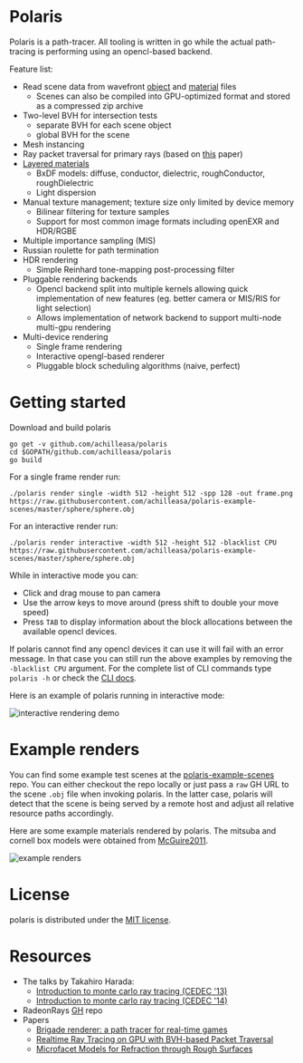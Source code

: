 # Polaris 

Polaris is a path-tracer. All tooling is written in go while the 
actual path-tracing is performing using an opencl-based backend.

Feature list:
- Read scene data from wavefront [object](docs/scene.md) and [material](docs/materials.md) files
	- Scenes can also be compiled into GPU-optimized format and stored as a compressed zip archive
- Two-level BVH for intersection tests
	- separate BVH for each scene object
	- global BVH for the scene
- Mesh instancing
- Ray packet traversal for primary rays (based on [this](https://graphics.cg.uni-saarland.de/fileadmin/cguds/papers/2007/guenther_07_BVHonGPU/Guenter_et_al._-_Realtime_Ray_Tracing_on_GPU_with_BVH-based_Packet_Traversal.pdf) paper)
- [Layered materials](docs/materials.md)
 	- BxDF models: diffuse, conductor, dielectric, roughConductor, roughDielectric
	- Light dispersion
- Manual texture management; texture size only limited by device memory
	- Bilinear filtering for texture samples
	- Support for most common image formats including openEXR and HDR/RGBE
- Multiple importance sampling (MIS)
- Russian roulette for path termination
- HDR rendering
	- Simple Reinhard tone-mapping post-processing filter
- Pluggable rendering backends
	- Opencl backend split into multiple kernels allowing quick implementation of new features (eg. better camera or MIS/RIS for light selection)
	- Allows implementation of network backend to support multi-node multi-gpu rendering
- Multi-device rendering 
	- Single frame rendering 
	- Interactive opengl-based renderer
	- Pluggable block scheduling algorithms (naive, perfect)

# Getting started

Download and build polaris
```
go get -v github.com/achilleasa/polaris
cd $GOPATH/github.com/achilleasa/polaris
go build
```

For a single frame render run:
```
./polaris render single -width 512 -height 512 -spp 128 -out frame.png https://raw.githubusercontent.com/achilleasa/polaris-example-scenes/master/sphere/sphere.obj
```

For an interactive render run:
```
./polaris render interactive -width 512 -height 512 -blacklist CPU https://raw.githubusercontent.com/achilleasa/polaris-example-scenes/master/sphere/sphere.obj
```

While in interactive mode you can:
- Click and drag mouse to pan camera 
- Use the arrow keys to move around (press shift to double your move speed)
- Press `TAB` to display information about the block allocations between the available opencl devices.

If polaris cannot find any opencl devices it can use it will fail with an error
message. In that case you can still run the above examples by removing the `-blacklist CPU` argument.
For the complete list of CLI commands type `polaris -h` or  check the [CLI docs](docs/cli.md).

Here is an example of polaris running in interactive mode:

![interactive rendering demo](docs/img/polaris-interactive-rendering.gif)

# Example renders

You can find some example test scenes at the [polaris-example-scenes](https://github.com/achilleasa/polaris-example-scenes)
repo. You can either checkout the repo locally or just pass a `raw` GH URL to the 
scene `.obj` file when invoking polaris. In the latter case, polaris will detect 
that the scene is being served by a remote host and adjust all relative resource 
paths accordingly.

Here are some example materials rendered by polaris. The mitsuba and cornell box 
models were obtained from [McGuire2011](http://graphics.cs.williams.edu/data/meshes.xml).

![example renders](docs/img/montage.jpg)

# License

polaris is distributed under the [MIT license](LICENCE).

# Resources

- The talks by Takahiro Harada:
	- [Introduction to monte carlo ray tracing (CEDEC '13)](http://www.slideshare.net/takahiroharada/introduction-to-monte-carlo-ray-tracing-cedec2013)
	- [Introduction to monte carlo ray tracing (CEDEC '14)](http://www.slideshare.net/takahiroharada/introduction-to-monte-carlo-ray-tracing-opencl-implementation-cedec-2014)
- RadeonRays [GH](https://github.com/GPUOpen-LibrariesAndSDKs/RadeonRays_SDK) repo
- Papers
	- [Brigade renderer: a path tracer for real-time games](https://www.hindawi.com/journals/ijcgt/2013/578269/)
	- [Realtime Ray Tracing on GPU with BVH-based Packet Traversal](https://graphics.cg.uni-saarland.de/fileadmin/cguds/papers/2007/guenther_07_BVHonGPU/Guenter_et_al._-_Realtime_Ray_Tracing_on_GPU_with_BVH-based_Packet_Traversal.pdf)
	- [Microfacet Models for Refraction through Rough Surfaces](https://www.cs.cornell.edu/~srm/publications/EGSR07-btdf.html)
